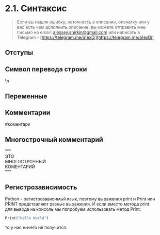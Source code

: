# 2.1. Синтаксис

> Если вы нашли ошибку, неточность в описании, опечатку или у вас есть чем дополнить описание, вы можете отправить мне письмо на email: alexsey.shirkin@gmail.com или написать в Telegram - [https://telegram.me/a1exDi](https://telegram.me/a1exDi)

## Отступы

## Символ перевода строки

\n

## Переменные

## Комментарии

\#коментари

## Многострочный комментарий

"""  
ЭТО  
МНОГОСТРОЧНЫЙ  
КОМЕНТАРИЙ  
"""

## Регистрозависимость

Python - регистрозависимый язык, поэтому выражения print и Print или PRINT представляют разные выражения. И если вместо метода print для вывода на консоль мы попробуем использовать метод Print:

```python
Print("Hello World")
```

 то у нас ничего не получится.

